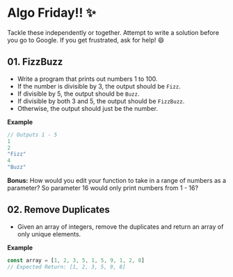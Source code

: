 # Algo Friday!! ✨
Tackle these independently or together. Attempt to write a solution before you go to Google. If you get frustrated, ask for help! 😄

## 01. FizzBuzz

* Write a program that prints out numbers 1 to 100.
* If the number is divisible by 3, the output should be `Fizz`.
* If divisible by 5, the output should be `Buzz`.
* If divisible by both 3 and 5, the output should be `FizzBuzz`.
* Otherwise, the output should just be the number. 

**Example**
```js
// Outputs 1 - 5 
1
2
"Fizz"
4
"Buzz"
```
**Bonus:** How would you edit your function to take in a range of numbers as a parameter? So parameter 16 would only print numbers from 1 - 16?

## 02. Remove Duplicates

* Given an array of integers, remove the duplicates and return an array of only unique elements.

**Example**
```js
const array = [1, 2, 3, 5, 1, 5, 9, 1, 2, 8]
// Expected Return: [1, 2, 3, 5, 9, 8]